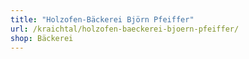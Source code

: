 ```yaml
---
title: "Holzofen-Bäckerei Björn Pfeiffer"
url: /kraichtal/holzofen-baeckerei-bjoern-pfeiffer/
shop: Bäckerei
---
```

